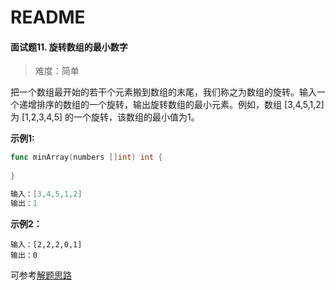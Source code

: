 # README

#### 面试题11. 旋转数组的最小数字

> 难度：简单

把一个数组最开始的若干个元素搬到数组的末尾，我们称之为数组的旋转。输入一个递增排序的数组的一个旋转，输出旋转数组的最小元素。例如，数组 [3,4,5,1,2] 为 [1,2,3,4,5] 的一个旋转，该数组的最小值为1。  

**示例1:**

~~~go
func minArray(numbers []int) int {
    
}

输入：[3,4,5,1,2]
输出：1
~~~

**示例2：**

~~~
输入：[2,2,2,0,1]
输出：0
~~~



可参考[解题思路](https://leetcode-cn.com/problems/xuan-zhuan-shu-zu-de-zui-xiao-shu-zi-lcof/solution/mian-shi-ti-11-xuan-zhuan-shu-zu-de-zui-xiao-shu-3/)

